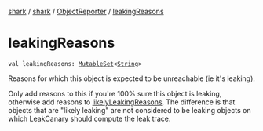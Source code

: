 [shark](../../index.md) / [shark](../index.md) / [ObjectReporter](index.md) / [leakingReasons](./leaking-reasons.md)

# leakingReasons

`val leakingReasons: `[`MutableSet`](https://kotlinlang.org/api/latest/jvm/stdlib/kotlin.collections/-mutable-set/index.html)`<`[`String`](https://kotlinlang.org/api/latest/jvm/stdlib/kotlin/-string/index.html)`>`

Reasons for which this object is expected to be unreachable (ie it's leaking).

Only add reasons to this if you're 100% sure this object is leaking, otherwise add reasons to
[likelyLeakingReasons](likely-leaking-reasons.md). The difference is that objects that are "likely leaking" are not
considered to be leaking objects on which LeakCanary should compute the leak trace.

